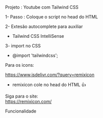 Projeto : Youtube  com Tailwind CSS

1- Passo :
    Coloque o  script no head do HTML
  <script src="https://cdn.jsdelivr.net/npm/@tailwindcss/browser@4"></script>

2- Extesão autocomplete para auxiliar
- Tailwind CSS IntelliSense

3- import no CSS
 - @import 'tailwindcss';

Para os icons:

https://www.jsdelivr.com/?query=remixicon
- remixicon
cole no head do HTML 👍
<link rel="stylesheet" href="https://cdn.jsdelivr.net/npm/remixicon@4.6.0/fonts/remixicon.min.css">

Siga para o site:   
https://remixicon.com/


Funcionalidade 